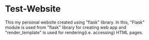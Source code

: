 # Test-Website
This my personal website created using "flask" library.
In this, "Flask" module is used from "flask" library for creating web app and "render_template" is used for rendering(i.e. accessing) HTML pages.

